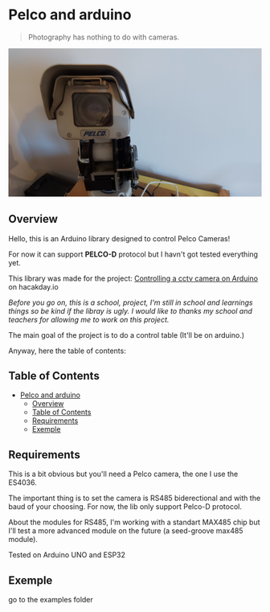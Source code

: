 # Pelco and arduino

> Photography has nothing to do with cameras.

![A Pelco Camera](the%20eye%20of%20sauron.jpg)

## Overview

Hello, this is an Arduino library designed to control Pelco Cameras!

For now it can support **PELCO-D** protocol but I havn't got tested everything yet.

This library was made for the project: [Controlling a cctv camera on Arduino](https://hackaday.io/project/183986-controlling-a-cctv-camera-with-arduino) on hacakday.io

*Before you go on, this is a school, project, I'm still in school and learnings things so be kind if the libray is ugly. I would like to thanks my school and teachers for allowing me to work on this project.*

The main goal of the project is to do a control table (It'll be on arduino.)

Anyway, here the table of contents:

## Table of Contents
- [Pelco and arduino](#pelco-and-arduino)
  - [Overview](#overview)
  - [Table of Contents](#table-of-contents)
  - [Requirements](#requirements)
  - [Exemple](#exemple)


## Requirements

This is a bit obvious but you'll need a Pelco camera, the one I use the ES4036.

The important thing is to set the camera is RS485 biderectional and with the baud of your choosing. For now, the lib only support Pelco-D protocol.

About the modules for RS485, I'm working with a standart MAX485 chip but I'll test a more advanced module on the future (a seed-groove max485 module).

Tested on Arduino UNO and ESP32

## Exemple

go to the examples folder
